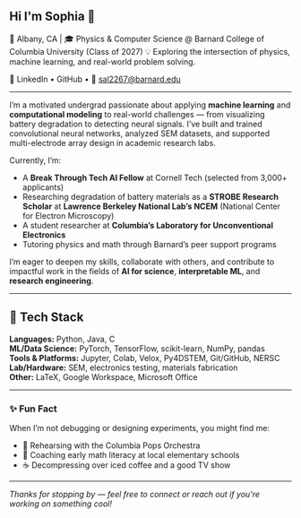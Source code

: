 ## Hi I'm Sophia 👋

📍 Albany, CA | 🎓 Physics & Computer Science @ Barnard College of Columbia University (Class of 2027)
💡 Exploring the intersection of physics, machine learning, and real-world problem solving.

🔗 LinkedIn • GitHub • 📧 sal2267@barnard.edu

---

I’m a motivated undergrad passionate about applying **machine learning** and **computational modeling** to real-world challenges — from visualizing battery degradation to detecting neural signals. I’ve built and trained convolutional neural networks, analyzed SEM datasets, and supported multi-electrode array design in academic research labs.

Currently, I’m:
- A **Break Through Tech AI Fellow** at Cornell Tech (selected from 3,000+ applicants)
- Researching degradation of battery materials as a **STROBE Research Scholar** at **Lawrence Berkeley National Lab’s NCEM** (National Center for Electron Microscopy)
- A student researcher at **Columbia’s Laboratory for Unconventional Electronics**
- Tutoring physics and math through Barnard’s peer support programs

I’m eager to deepen my skills, collaborate with others, and contribute to impactful work in the fields of **AI for science**, **interpretable ML**, and **research engineering**.

---

## 🧰 Tech Stack

**Languages:** Python, Java, C  
**ML/Data Science:** PyTorch, TensorFlow, scikit-learn, NumPy, pandas  
**Tools & Platforms:** Jupyter, Colab, Velox, Py4DSTEM, Git/GitHub, NERSC  
**Lab/Hardware:** SEM, electronics testing, materials fabrication  
**Other:** LaTeX, Google Workspace, Microsoft Office

---

### ✨ Fun Fact

When I’m not debugging or designing experiments, you might find me:
- 🎻 Rehearsing with the Columbia Pops Orchestra  
- 🧮 Coaching early math literacy at local elementary schools  
- ☕ Decompressing over iced coffee and a good TV show  

---

*Thanks for stopping by — feel free to connect or reach out if you're working on something cool!*
